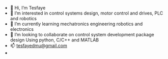 - 👋 Hi, I’m Tesfaye
- 👀 I’m interested in control systems design, motor control and drives, PLC and robotics
- 🌱 I’m currently learning mechatronics engineering robotics and electronics
- 💞️ I’m looking to collaborate on control system development package design Using python, C/C++ and MATLAB 
- 📫 tesfayedmu@gmail.com
- 
